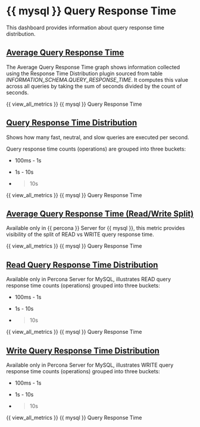 # {{ mysql }} Query Response Time

This dashboard provides information about query response time distribution.

## [Average Query Response Time](dashboard-mysql-query-response-time.md#average)

The Average Query Response Time graph shows information collected using
the Response Time Distribution plugin sourced from table
*INFORMATION_SCHEMA.QUERY_RESPONSE_TIME*. It computes this value across all
queries by taking the sum of seconds divided by the count of seconds.

{{ view_all_metrics }} {{ mysql }} Query Response Time

## [Query Response Time Distribution](dashboard-mysql-query-response-time.md#distribution)

Shows how many fast, neutral, and slow queries are executed per second.

Query response time counts (operations) are grouped into three buckets:


* 100ms - 1s


* 1s - 10s


* > 10s

{{ view_all_metrics }} {{ mysql }} Query Response Time

## [Average Query Response Time (Read/Write Split)](dashboard-mysql-query-response-time.md#average-read-write-split)

Available only in {{ percona }} Server for {{ mysql }}, this metric provides
visibility of the split of READ vs WRITE query response time.

{{ view_all_metrics }} {{ mysql }} Query Response Time

## [Read Query Response Time Distribution](dashboard-mysql-query-response-time.md#read-distribution)

Available only in Percona Server for MySQL, illustrates READ query response time
counts (operations) grouped into three buckets:


* 100ms - 1s


* 1s - 10s


* > 10s

{{ view_all_metrics }} {{ mysql }} Query Response Time

## [Write Query Response Time Distribution](dashboard-mysql-query-response-time.md#write-distribution)

Available only in Percona Server for MySQL, illustrates WRITE query response
time counts (operations) grouped into three buckets:


* 100ms - 1s


* 1s - 10s


* > 10s

{{ view_all_metrics }} {{ mysql }} Query Response Time
